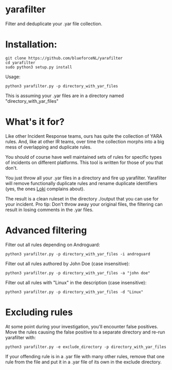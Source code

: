 # yarafilter
Filter and deduplicate your .yar file collection.

# Installation:

    git clone https://github.com/blueforceNL/yarafilter
    cd yarafilter
    sudo python3 setup.py install

Usage:

    python3 yarafilter.py -p directory_with_yar_files
    
    
This is assuming your .yar files are in a directory named "directory_with_yar_files"
   
# What's it for?
    
Like other Incident Response teams, ours has quite the collection of YARA rules. 
And, like at other IR teams, over time the collection morphs into a big mess of overlapping and duplicate rules.
 
You should of course have well maintained sets of rules for specific types of incidents on different platforms. 
This tool is written for those of you that don't.

You just throw all your .yar files in a directory and fire up yarafilter. 
Yarafilter will remove functionally duplicate rules and rename duplicate identifiers (yes, the ones [Loki](https://github.com/Neo23x0/Loki) complains about).

The result is a clean ruleset in the directory ./output that you can use for your incident. 
Pro tip: Don't throw away your original files, the filtering can result in losing comments in the .yar files.


# Advanced filtering
   
Filter out all rules depending on Androguard:
  
    python3 yarafilter.py -p directory_with_yar_files -i androguard
    
Filter out all rules authored by John Doe (case insensitive):
  
    python3 yarafilter.py -p directory_with_yar_files -a "john doe"

Filter out all rules with "Linux" in the description (case insensitive):
  
    python3 yarafilter.py -p directory_with_yar_files -d "Linux"
    
# Excluding rules

At some point during your investigation, you'll encounter false positives. 
Move the rules causing the false positive to a separate directory and re-run yarafilter with:

    python3 yarafilter.py -e exclude_directory -p directory_with_yar_files

If your offending rule is in a .yar file with many other rules, remove that one rule from the file and put it in a .yar file of its own in the exclude directory. 

  
